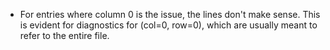 - For entries where column 0 is the issue, the lines don't make sense. This is
  evident for diagnostics for (col=0, row=0), which are usually meant to refer
  to the entire file.
